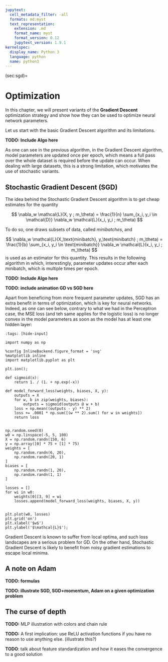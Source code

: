 ```yaml
---
jupytext:
  cell_metadata_filter: -all
  formats: md:myst
  text_representation:
    extension: .md
    format_name: myst
    format_version: 0.12
    jupytext_version: 1.9.1
kernelspec:
  display_name: Python 3
  language: python
  name: python3
---
```


(sec:sgd)=
# Optimization

In this chapter, we will present variants of the **Gradient Descent** optimization strategy and show how they can be used to optimize neural network parameters.

Let us start with the basic Gradient Descent algorithm and its limitations.

**TODO: Include Algo here**

As one can see in the previous algorithm, in the Gradient Descent algorithm, model parameters are updated once per epoch, which means a full pass over the whole dataset is required before the update can occur.
When dealing with large datasets, this is a strong limitation, which motivates the use of stochastic variants.

## Stochastic Gradient Descent (SGD)

The idea behind the Stochastic Gradient Descent algorithm is to get cheap estimates for the quantity 

$$
    \nabla_w \mathcal{L}(X, y ; m_\theta) = \frac{1}{n} \sum_{x_i, y_i \in \mathcal{D}} \nabla_w \mathcal{L}(x_i, y_i ; m_\theta)
$$

To do so, one draws subsets of data, called _minibatches_, and 

$$
    \nabla_w \mathcal{L}(X_\text{minibatch}, y_\text{minibatch} ; m_\theta) = \frac{1}{b} \sum_{x_i, y_i \in \text{minibatch}} \nabla_w \mathcal{L}(x_i, y_i ; m_\theta)
$$
is used as an estimator for this quantity.
This results in the following algorithm in which, interestingly, parameter updates occur after each minibatch, which is multiple times per epoch.

**TODO: Include Algo here**

**TODO: include animation GD vs SGD here**


Apart from beneficing from more frequent parameter updates, SGD has an extra benefit in terms of optimization, which is key for neural networks.
Indeed, as one can see below, contrary to what we had in the Perceptron case, the MSE loss (and teh same applies for the logistic loss) is no longer convex in the model parameters as soon as the model has at least one hidden layer:

```{code-cell}
:tags: [hide-input]

import numpy as np

%config InlineBackend.figure_format = 'svg'
%matplotlib inline
import matplotlib.pyplot as plt

plt.ion();

def sigmoid(x):
    return 1. / (1. + np.exp(-x))

def model_forward_loss(weights, biases, X, y):
    outputs = X
    for w, b in zip(weights, biases):
        outputs = sigmoid(outputs @ w + b)
    loss = np.mean((outputs - y) ** 2)
    loss += .0001 * np.sum([(w ** 2).sum() for w in weights])
    return loss


np.random.seed(0)
w0 = np.linspace(-5, 5, 100)
X = np.random.randn(150, 6)
y = np.array([0] * 75 + [1] * 75)
weights = [
    np.random.randn(6, 20),
    np.random.randn(20, 1)
]
biases = [
    np.random.randn(1, 20),
    np.random.randn(1, 1)
]

losses = []
for wi in w0:
    weights[0][3, 9] = wi
    losses.append(model_forward_loss(weights, biases, X, y))


plt.plot(w0, losses)
plt.grid('on')
plt.xlabel('$w$')
plt.ylabel('$\mathcal{L}$');
```

Gradient Descent is known to suffer from local optima, and such loss landscapes are a serious problem for GD.
On the other hand, Stochastic Gradient Descent is likely to benefit from noisy gradient estimations to escape local minima.

## A note on Adam

**TODO: formulas**

**TODO: illustrate SGD, SGD+momentum, Adam on a given optimization problem**

## The curse of depth

**TODO:** MLP illustration with colors and chain rule

**TODO:** A first implication: use ReLU activation functions if you have no reason to use anything else. (illustrate this?)

**TODO**: talk about feature standardization and how it eases the convergence to a good solution

